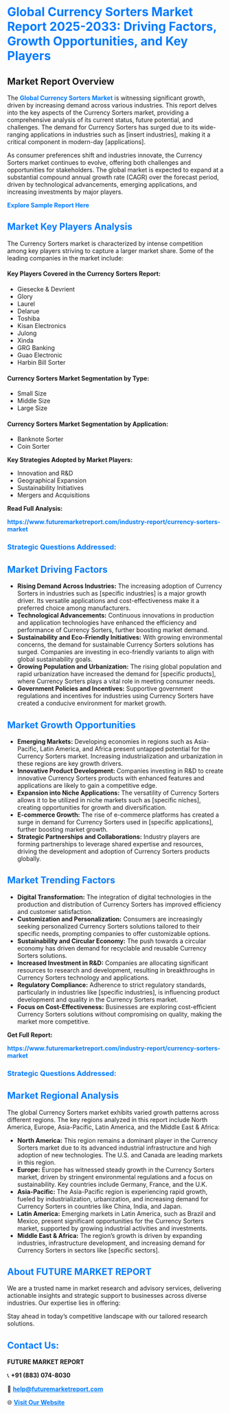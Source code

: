 <h1 style="color: #007BFF;">Global Currency Sorters Market Report 2025-2033: Driving Factors, Growth Opportunities, and Key Players</h1>

<section id="overview">
<h2>Market Report Overview</h2>
<p>The <a href="https://www.futuremarketreport.com/industry-report/currency-sorters-market" style="color: #007BFF; text-decoration: none;"><strong>Global Currency Sorters Market</strong></a> is witnessing significant growth, driven by increasing demand across various industries. This report delves into the key aspects of the Currency Sorters market, providing a comprehensive analysis of its current status, future potential, and challenges. The demand for Currency Sorters has surged due to its wide-ranging applications in industries such as [insert industries], making it a critical component in modern-day [applications].</p>
<p>As consumer preferences shift and industries innovate, the Currency Sorters market continues to evolve, offering both challenges and opportunities for stakeholders. The global market is expected to expand at a substantial compound annual growth rate (CAGR) over the forecast period, driven by technological advancements, emerging applications, and increasing investments by major players.</p>
</section>

<section id="overview">
<p><a href="https://www.futuremarketreport.com/request-sample/reportId=89437" style="color: #007BFF; text-decoration: none;"><strong>Explore Sample Report Here</strong></a></p>
</section>

<section id="key-players">
<h2 style="color: #007BFF;">Market Key Players Analysis</h2>
<p>The Currency Sorters market is characterized by intense competition among key players striving to capture a larger market share. Some of the leading companies in the market include:</p>
<h4>Key Players Covered in the Currency Sorters Report:</h4>
<ul><li>Giesecke &amp; Devrient</li><li>Glory</li><li>Laurel</li><li>Delarue</li><li>Toshiba</li><li>Kisan Electronics</li><li>Julong</li><li>Xinda</li><li>GRG Banking</li><li>Guao Electronic</li><li>Harbin Bill Sorter</li></ul>
<h4>Currency Sorters Market Segmentation by Type:</h4>
<ul><li>Small Size</li><li>Middle Size</li><li>Large Size</li></ul>

<h4>Currency Sorters Market Segmentation by Application:</h4>
<ul><li>Banknote Sorter</li><li>Coin Sorter</li></ul>
<p><strong>Key Strategies Adopted by Market Players:</strong></p>
<ul>
<li>Innovation and R&D</li>
<li>Geographical Expansion</li>
<li>Sustainability Initiatives</li>
<li>Mergers and Acquisitions</li>
</ul>
</section>

<section>
<p><strong>Read Full Analysis: </strong></p><a href="https://www.futuremarketreport.com/industry-report/currency-sorters-market" style="color: #007BFF; text-decoration: none;"><strong>https://www.futuremarketreport.com/industry-report/currency-sorters-market</strong></a>
<h3 style="color: #007BFF;">Strategic Questions Addressed:</h3>
</section>

<section id="driving-factors">
<h2 style="color: #007BFF;">Market Driving Factors</h2>
<ul>
<li><strong>Rising Demand Across Industries:</strong> The increasing adoption of Currency Sorters in industries such as [specific industries] is a major growth driver. Its versatile applications and cost-effectiveness make it a preferred choice among manufacturers.</li>
<li><strong>Technological Advancements:</strong> Continuous innovations in production and application technologies have enhanced the efficiency and performance of Currency Sorters, further boosting market demand.</li>
<li><strong>Sustainability and Eco-Friendly Initiatives:</strong> With growing environmental concerns, the demand for sustainable Currency Sorters solutions has surged. Companies are investing in eco-friendly variants to align with global sustainability goals.</li>
<li><strong>Growing Population and Urbanization:</strong> The rising global population and rapid urbanization have increased the demand for [specific products], where Currency Sorters plays a vital role in meeting consumer needs.</li>
<li><strong>Government Policies and Incentives:</strong> Supportive government regulations and incentives for industries using Currency Sorters have created a conducive environment for market growth.</li>
</ul>
</section>

<section id="growth-opportunities">
<h2 style="color: #007BFF;">Market Growth Opportunities</h2>
<ul>
<li><strong>Emerging Markets:</strong> Developing economies in regions such as Asia-Pacific, Latin America, and Africa present untapped potential for the Currency Sorters market. Increasing industrialization and urbanization in these regions are key growth drivers.</li>
<li><strong>Innovative Product Development:</strong> Companies investing in R&D to create innovative Currency Sorters products with enhanced features and applications are likely to gain a competitive edge.</li>
<li><strong>Expansion into Niche Applications:</strong> The versatility of Currency Sorters allows it to be utilized in niche markets such as [specific niches], creating opportunities for growth and diversification.</li>
<li><strong>E-commerce Growth:</strong> The rise of e-commerce platforms has created a surge in demand for Currency Sorters used in [specific applications], further boosting market growth.</li>
<li><strong>Strategic Partnerships and Collaborations:</strong> Industry players are forming partnerships to leverage shared expertise and resources, driving the development and adoption of Currency Sorters products globally.</li>
</ul>
</section>

<section id="trending-factors">
<h2 style="color: #007BFF;">Market Trending Factors</h2>
<ul>
<li><strong>Digital Transformation:</strong> The integration of digital technologies in the production and distribution of Currency Sorters has improved efficiency and customer satisfaction.</li>
<li><strong>Customization and Personalization:</strong> Consumers are increasingly seeking personalized Currency Sorters solutions tailored to their specific needs, prompting companies to offer customizable options.</li>
<li><strong>Sustainability and Circular Economy:</strong> The push towards a circular economy has driven demand for recyclable and reusable Currency Sorters solutions.</li>
<li><strong>Increased Investment in R&D:</strong> Companies are allocating significant resources to research and development, resulting in breakthroughs in Currency Sorters technology and applications.</li>
<li><strong>Regulatory Compliance:</strong> Adherence to strict regulatory standards, particularly in industries like [specific industries], is influencing product development and quality in the Currency Sorters market.</li>
<li><strong>Focus on Cost-Effectiveness:</strong> Businesses are exploring cost-efficient Currency Sorters solutions without compromising on quality, making the market more competitive.</li>
</ul>
</section>

<section>
<p><strong>Get Full Report: </strong></p><a href="https://www.futuremarketreport.com/industry-report/currency-sorters-market" style="color: #007BFF; text-decoration: none;"><strong>https://www.futuremarketreport.com/industry-report/currency-sorters-market</strong></a>
<h3 style="color: #007BFF;">Strategic Questions Addressed:</h3>
</section>


<section id="regional-analysis">
<h2 style="color: #007BFF;">Market Regional Analysis</h2>
<p>The global Currency Sorters market exhibits varied growth patterns across different regions. The key regions analyzed in this report include North America, Europe, Asia-Pacific, Latin America, and the Middle East & Africa:</p>
<ul>
<li><strong>North America:</strong> This region remains a dominant player in the Currency Sorters market due to its advanced industrial infrastructure and high adoption of new technologies. The U.S. and Canada are leading markets in this region.</li>
<li><strong>Europe:</strong> Europe has witnessed steady growth in the Currency Sorters market, driven by stringent environmental regulations and a focus on sustainability. Key countries include Germany, France, and the U.K.</li>
<li><strong>Asia-Pacific:</strong> The Asia-Pacific region is experiencing rapid growth, fueled by industrialization, urbanization, and increasing demand for Currency Sorters in countries like China, India, and Japan.</li>
<li><strong>Latin America:</strong> Emerging markets in Latin America, such as Brazil and Mexico, present significant opportunities for the Currency Sorters market, supported by growing industrial activities and investments.</li>
<li><strong>Middle East & Africa:</strong> The region’s growth is driven by expanding industries, infrastructure development, and increasing demand for Currency Sorters in sectors like [specific sectors].</li>
</ul>
</section>

<footer>
<h2 style="color: #007BFF;">About FUTURE MARKET REPORT</h2>
<p>We are a trusted name in market research and advisory services, delivering actionable insights and strategic support to businesses across diverse industries. Our expertise lies in offering:</p>

<p>Stay ahead in today’s competitive landscape with our tailored research solutions.</p>

<h2 style="color: #007BFF;">Contact Us:</h2>
<p><strong>FUTURE MARKET REPORT</strong></p>
<p>📞 <strong>+91 (883) 074-8030</strong></p>
<p>📧 <strong><a href="mailto:help@futuremarketreport.com" style="color: #007BFF;">help@futuremarketreport.com</a></strong></p>
<p>🌐 <strong><a href="https://www.futuremarketreport.com/" style="color: #007BFF;">Visit Our Website</a></strong></p>
</footer>